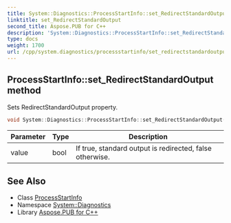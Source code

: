 ```yaml
---
title: System::Diagnostics::ProcessStartInfo::set_RedirectStandardOutput method
linktitle: set_RedirectStandardOutput
second_title: Aspose.PUB for C++
description: 'System::Diagnostics::ProcessStartInfo::set_RedirectStandardOutput method. Sets RedirectStandardOutput property in C++.'
type: docs
weight: 1700
url: /cpp/system.diagnostics/processstartinfo/set_redirectstandardoutput/
---
```

## ProcessStartInfo::set_RedirectStandardOutput method


Sets RedirectStandardOutput property.

```cpp
void System::Diagnostics::ProcessStartInfo::set_RedirectStandardOutput(bool value)
```


| Parameter | Type | Description |
| --- | --- | --- |
| value | bool | If true, standard output is redirected, false otherwise. |

## See Also

* Class [ProcessStartInfo](../)
* Namespace [System::Diagnostics](../../)
* Library [Aspose.PUB for C++](../../../)
